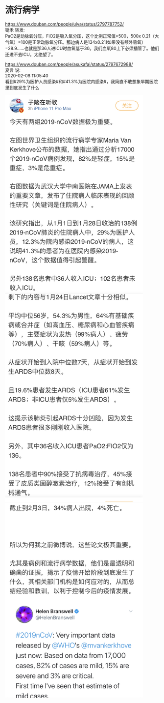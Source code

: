 ﻿# 流行病学

https://www.douban.com/people/ulva/status/2797787752/    
锄禾 转发:   
PaO2是动脉氧分压，FiO2是吸入氧分压，这个比例正常值>500，500x 0.21（大气氧）=100是正常动脉氧分压。那边病人是134x0.21(如果没有额外吸氧）=28.9……也就是那36人进ICU时血氧低于30。我们血氧80上下必须插管了。他们还进不去ICU。太绝望了。   

https://www.douban.com/people/asukafai/status/2797672988/   
夏言 说:  
2020-02-08 11:05:40   
看到#29%为医护人员感染#和#41.3%为医院内感染#，我简直不敢想象早期医院里到底发生了什么   

<img src="https://github.com/markmeloon/GFW/blob/master/2020/2020-02-07_%E6%B5%81%E8%A1%8C%E7%97%85%E5%AD%A6/01.jpg?raw=true" width=450>

<img src="https://github.com/markmeloon/GFW/blob/master/2020/2020-02-07_%E6%B5%81%E8%A1%8C%E7%97%85%E5%AD%A6/02.jpg?raw=true" width=450>

<img src="https://github.com/markmeloon/GFW/blob/master/2020/2020-02-07_%E6%B5%81%E8%A1%8C%E7%97%85%E5%AD%A6/03.jpg?raw=true" width=450>

